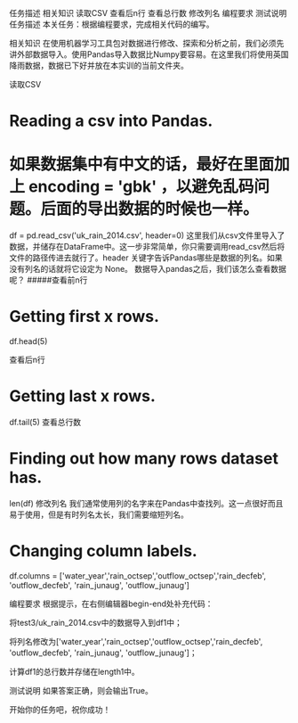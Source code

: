 任务描述
相关知识
读取CSV
查看后n行
查看总行数
修改列名
编程要求
测试说明
任务描述
本关任务：根据编程要求，完成相关代码的编写。

相关知识
在使用机器学习工具包对数据进行修改、探索和分析之前，我们必须先讲外部数据导入。使用Pandas导入数据比Numpy要容易。在这里我们将使用英国降雨数据，数据已下好并放在本实训的当前文件夹。

读取CSV
# Reading a csv into Pandas.
# 如果数据集中有中文的话，最好在里面加上 encoding = 'gbk' ，以避免乱码问题。后面的导出数据的时候也一样。
df = pd.read_csv('uk_rain_2014.csv', header=0)
这里我们从csv文件里导入了数据，并储存在DataFrame中。这一步非常简单，你只需要调用read_csv然后将文件的路径传进去就行了。header 关键字告诉Pandas哪些是数据的列名。如果没有列名的话就将它设定为 None。
数据导入pandas之后，我们该怎么查看数据呢？
#####查看前n行
# Getting first x rows.
df.head(5)

查看后n行
# Getting last x rows.
df.tail(5)
查看总行数
# Finding out how many rows dataset has.
len(df)
修改列名
我们通常使用列的名字来在Pandas中查找列。这一点很好而且易于使用，但是有时列名太长，我们需要缩短列名。
# Changing column labels.
df.columns = ['water_year','rain_octsep','outflow_octsep','rain_decfeb', 'outflow_decfeb', 'rain_junaug', 'outflow_junaug']

编程要求
根据提示，在右侧编辑器begin-end处补充代码：

将test3/uk_rain_2014.csv中的数据导入到df1中；

将列名修改为['water_year','rain_octsep','outflow_octsep','rain_decfeb', 'outflow_decfeb', 'rain_junaug', 'outflow_junaug']；

计算df1的总行数并存储在length1中。

测试说明
如果答案正确，则会输出True。

开始你的任务吧，祝你成功！


